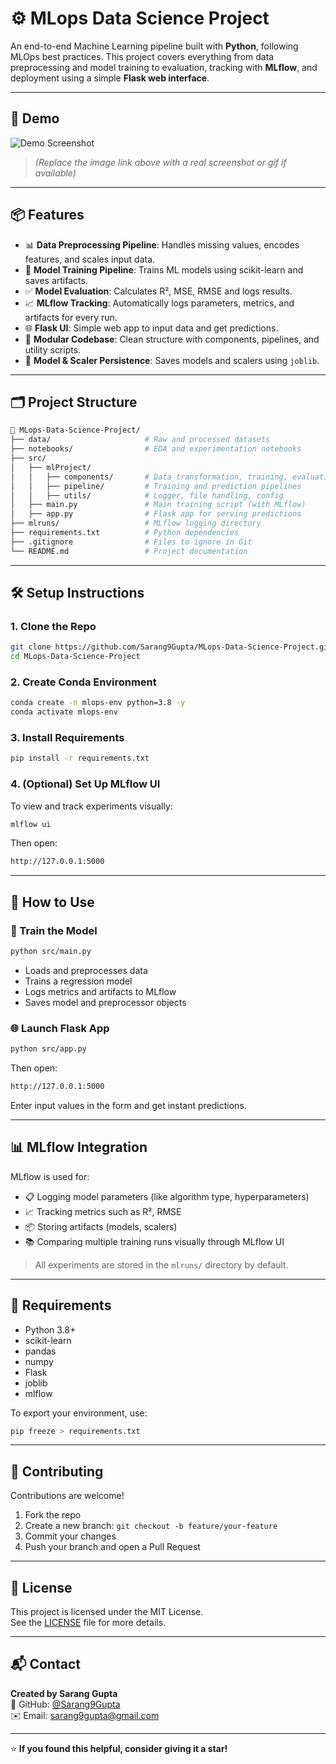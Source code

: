 # ⚙️ MLops Data Science Project

An end-to-end Machine Learning pipeline built with **Python**, following MLOps best practices. This project covers everything from data preprocessing and model training to evaluation, tracking with **MLflow**, and deployment using a simple **Flask web interface**.

---

## 📸 Demo

![Demo Screenshot](https://github.com/Sarang9Gupta/MLops-Data-Science-Project/assets/demo-screenshot-placeholder)

> *(Replace the image link above with a real screenshot or gif if available)*

---

## 📦 Features

- 📊 **Data Preprocessing Pipeline**: Handles missing values, encodes features, and scales input data.
- 🧠 **Model Training Pipeline**: Trains ML models using scikit-learn and saves artifacts.
- ✅ **Model Evaluation**: Calculates R², MSE, RMSE and logs results.
- 📈 **MLflow Tracking**: Automatically logs parameters, metrics, and artifacts for every run.
- 🌐 **Flask UI**: Simple web app to input data and get predictions.
- 📁 **Modular Codebase**: Clean structure with components, pipelines, and utility scripts.
- 💾 **Model & Scaler Persistence**: Saves models and scalers using `joblib`.

---

## 🗂️ Project Structure

```bash
📁 MLops-Data-Science-Project/
├── data/                     # Raw and processed datasets
├── notebooks/                # EDA and experimentation notebooks
├── src/
│   ├── mlProject/
│   │   ├── components/       # Data transformation, training, evaluation
│   │   ├── pipeline/         # Training and prediction pipelines
│   │   ├── utils/            # Logger, file handling, config
│   ├── main.py               # Main training script (with MLflow)
│   ├── app.py                # Flask app for serving predictions
├── mlruns/                   # MLflow logging directory
├── requirements.txt          # Python dependencies
├── .gitignore                # Files to ignore in Git
└── README.md                 # Project documentation
```

---

## 🛠️ Setup Instructions

### 1. Clone the Repo

```bash
git clone https://github.com/Sarang9Gupta/MLops-Data-Science-Project.git
cd MLops-Data-Science-Project
```

### 2. Create Conda Environment

```bash
conda create -n mlops-env python=3.8 -y
conda activate mlops-env
```


### 3. Install Requirements

```bash
pip install -r requirements.txt
```

### 4. (Optional) Set Up MLflow UI

To view and track experiments visually:

```bash
mlflow ui
```

Then open:

```bash
http://127.0.0.1:5000
```

---

## 🚀 How to Use

### 🔧 Train the Model

```bash
python src/main.py
```

- Loads and preprocesses data
- Trains a regression model
- Logs metrics and artifacts to MLflow
- Saves model and preprocessor objects

### 🌐 Launch Flask App

```bash
python src/app.py
```

Then open:

```bash
http://127.0.0.1:5000
```

Enter input values in the form and get instant predictions.

---

## 📊 MLflow Integration

MLflow is used for:

- 📋 Logging model parameters (like algorithm type, hyperparameters)
- 📈 Tracking metrics such as R², RMSE
- 📦 Storing artifacts (models, scalers)
- 📚 Comparing multiple training runs visually through MLflow UI

> All experiments are stored in the `mlruns/` directory by default.

---

## 📌 Requirements

- Python 3.8+
- scikit-learn
- pandas
- numpy
- Flask
- joblib
- mlflow

To export your environment, use:

```bash
pip freeze > requirements.txt
```

---

## 🤝 Contributing

Contributions are welcome!

1. Fork the repo  
2. Create a new branch: `git checkout -b feature/your-feature`  
3. Commit your changes  
4. Push your branch and open a Pull Request

---

## 📝 License

This project is licensed under the MIT License.  
See the [LICENSE](LICENSE) file for more details.

---

## 📬 Contact

**Created by Sarang Gupta**  
🔗 GitHub: [@Sarang9Gupta](https://github.com/Sarang9Gupta)  
✉️ Email: sarang9gupta@gmail.com

---

⭐ **If you found this helpful, consider giving it a star!**
